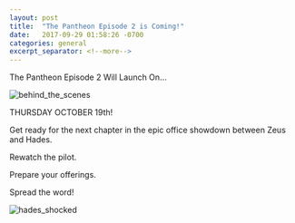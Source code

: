 ```yaml
---
layout: post
title:  "The Pantheon Episode 2 is Coming!"
date:   2017-09-29 01:58:26 -0700
categories: general
excerpt_separator: <!--more-->
---
```

The Pantheon Episode 2 Will Launch On...

![behind_the_scenes](/img/behind_the_scenes.JPG "Coming Soon")
<!--more-->

THURSDAY OCTOBER 19th!

Get ready for the next chapter in the epic office showdown between Zeus and Hades.

Rewatch the pilot.

Prepare your offerings.

Spread the word!

![hades_shocked](/img/hades_shocked.JPG "Hades")